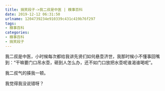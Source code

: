 ```yaml
---
title: 搞笑段子->我二叔是中医 | 糗事百科
date: 2019-12-12 06:31:50
urlname: 1204739234e910339c431c419b76f297
tags: 
- 糗事百科
categories:
- 糗事百科
- 搞笑段子
---
```

我二叔是中医，小时候每次都给我讲先贤们如何悬壶济世，我那时候小不懂事回嘴到：“干嘛要门口吊水壶，砸到人怎么办，还不如门口放把水壶呢谁渴谁喝呢”。

我二叔气的揍我一顿。

我觉得我没说错呀？


